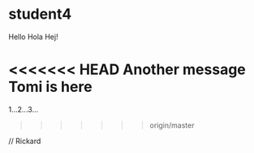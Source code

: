 # student4

Hello Hola Hej!

<<<<<<< HEAD
Another message
Tomi is here
=======
1...2...3...
>>>>>>> origin/master

// Rickard
